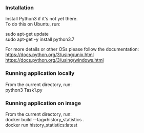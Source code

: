 ### Installation  

Install Python3 if it's not yet there.  
To do this on Ubuntu, run:  
  
sudo apt-get update  
sudo apt-get -y install python3.7  
  
For more details or other OSs please follow the documentation:  
https://docs.python.org/3/using/unix.html  
https://docs.python.org/3/using/windows.html  
  
### Running application locally

From the current directory, run:  
python3 Task1.py  

### Running application on image

From the current directory, run:  
docker build --tag=history_statistics .  
docker run history_statistics:latest  
